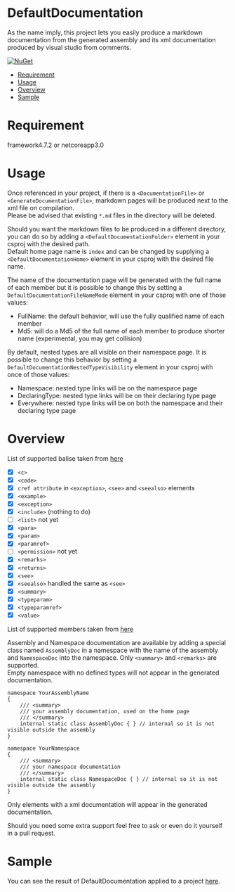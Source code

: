 # DefaultDocumentation
As the name imply, this project lets you easily produce a markdown documentation from the generated assembly and its xml documentation produced by visual studio from comments.

[![NuGet](https://buildstats.info/nuget/DefaultDocumentation)](https://www.nuget.org/packages/DefaultDocumentation)

- [Requirement](#Requirement)
- [Usage](#Usage)
- [Overview](#Overview)
- [Sample](#Sample)

<a name='Requirement'></a>
# Requirement
framework4.7.2 or netcoreapp3.0

<a name='Usage'></a>
# Usage
Once referenced in your project, if there is a `<DocumentationFile>` or `<GenerateDocumentationFile>`, markdown pages will be produced next to the xml file on compilation.  
Please be advised that existing `*.md` files in the directory will be deleted.

Should you want the markdown files to be produced in a different directory, you can do so by adding a `<DefaultDocumentationFolder>` element in your csproj with the desired path.  
Default home page name is `index` and can be changed by supplying a `<DefaultDocumentationHome>` element in your csproj with the desired file name.

The name of the documentation page will be generated with the full name of each member but it is possible to change this by setting a `DefaultDocumentationFileNameMode` element in your csproj with one of those values:
- FullName: the default behavior, will use the fully qualified name of each member
- Md5: will do a Md5 of the full name of each member to produce shorter name (experimental, you may get collision)

By default, nested types are all visible on their namespace page. It is possible to change this behavior by setting a `DefaultDocumentationNestedTypeVisibility` element in your csproj with once of those values:
- Namespace: nested type links will be on the namespace page
- DeclaringType: nested type links will be on their declaring type page
- Everywhere: nested type links will be on both the namespace and their declaring type page

<a name='Overview'></a>
# Overview
List of supported balise taken from [here](https://docs.microsoft.com/en-us/dotnet/csharp/programming-guide/xmldoc/recommended-tags-for-documentation-comments)

- [x] `<c>`
- [x] `<code>`
- [x] `cref attribute` in `<exception>`, `<see>` and `<seealso>` elements
- [x] `<example>`
- [x] `<exception>`
- [x] `<include>` (nothing to do)
- [ ] `<list>` not yet
- [x] `<para>`
- [x] `<param>`
- [x] `<paramref>`
- [ ] `<permission>` not yet
- [x] `<remarks>`
- [x] `<returns>`
- [x] `<see>`
- [x] `<seealso>` handled the same as `<see>`
- [x] `<summary>`
- [x] `<typeparam>`
- [x] `<typeparamref>`
- [x] `<value>`

List of supported members taken from [here](https://docs.microsoft.com/en-us/dotnet/csharp/programming-guide/xmldoc/processing-the-xml-file)

Assembly and Namespace documentation are available by adding a special class named `AssemblyDoc` in a namespace with the name of the assembly and `NamespaceDoc` into the namespace. Only `<summary>` and `<remarks>` are supported.  
Empty namespace with no defined types will not appear in the generated documentation.
```
namespace YourAssemblyName
{
    /// <summary>
    /// your assembly documentation, used on the home page
    /// </summary>
    internal static class AssemblyDoc { } // internal so it is not visible outside the assembly
}

namespace YourNamespace
{
    /// <summary>
    /// your namespace documentation
    /// </summary>
    internal static class NamespaceDoc { } // internal so it is not visible outside the assembly
}
```

Only elements with a xml documentation will appear in the generated documentation.

Should you need some extra support feel free to ask or even do it yourself in a pull request.

<a name='Sample'></a>
# Sample
You can see the result of DefaultDocumentation applied to a project [here](https://github.com/Doraku/DefaultEcs/blob/master/documentation/api/index.md).